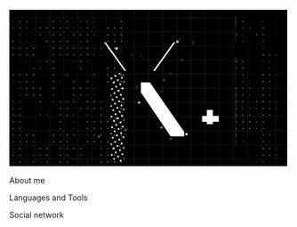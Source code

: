 [![Header](https://github.com/rof1an/rof1an/blob/main/assets/1QXw.gif)](https://vk.com/zosik_667)

About me

Languages and Tools

Social network
